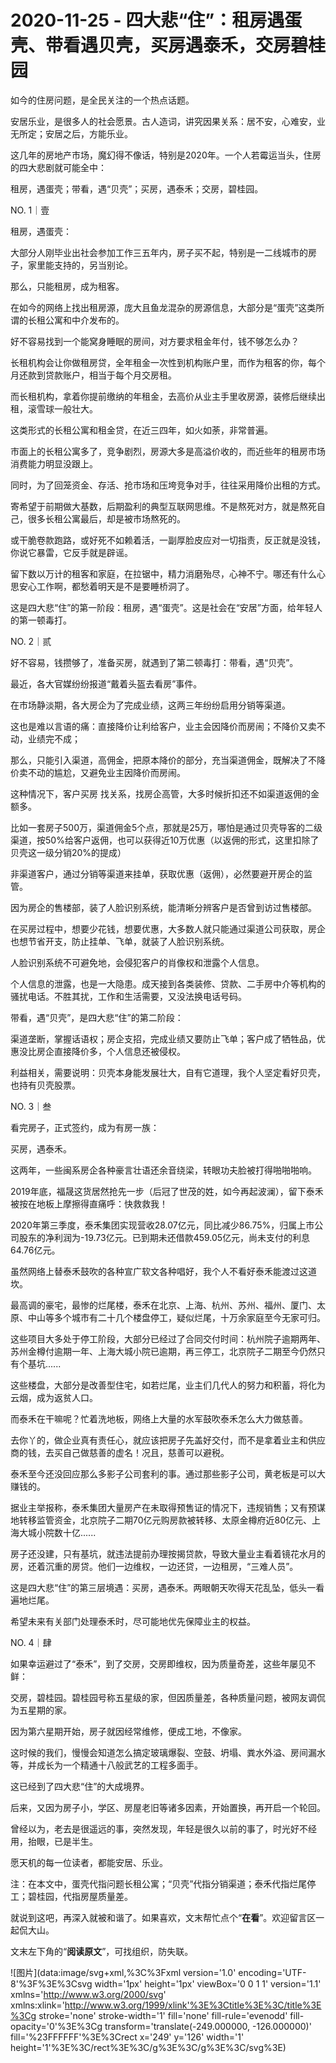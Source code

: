# 2020-11-25 - 四大悲“住”：租房遇蛋壳、带看遇贝壳，买房遇泰禾，交房碧桂园

如今的住房问题，是全民关注的一个热点话题。

安居乐业，是很多人的社会愿景。古人造词，讲究因果关系：居不安，心难安，业无所定；安居之后，方能乐业。

这几年的房地产市场，魔幻得不像话，特别是2020年。一个人若霉运当头，住房的四大悲剧就可能全中：

租房，遇蛋壳；带看，遇“贝壳”；买房，遇泰禾；交房，碧桂园。

NO. 1｜壹

租房，遇蛋壳：

大部分人刚毕业出社会参加工作三五年内，房子买不起，特别是一二线城市的房子，家里能支持的，另当别论。

那么，只能租房，成为租客。

在如今的网络上找出租房源，庞大且鱼龙混杂的房源信息，大部分是“蛋壳”这类所谓的长租公寓和中介发布的。

好不容易找到一个能窝身睡眠的房间，对方要求租金年付，钱不够怎么办？

长租机构会让你做租房贷，全年租金一次性到机构账户里，而作为租客的你，每个月还款到贷款账户，相当于每个月交房租。

而长租机构，拿着你提前缴纳的年租金，去高价从业主手里收房源，装修后继续出租，滚雪球一般壮大。

这类形式的长租公寓和租金贷，在近三四年，如火如荼，非常普遍。

市面上的长租公寓多了，竞争剧烈，房源大多是高溢价收的，而近些年的租房市场消费能力明显没跟上。

同时，为了回笼资金、存活、抢市场和压垮竞争对手，往往采用降价出租的方式。

寄希望于前期做大基数，后期盈利的典型互联网思维。不是熬死对方，就是熬死自己，很多长租公寓最后，却是被市场熬死的。

或干脆卷款跑路，或好死不如赖着活，一副厚脸皮应对一切指责，反正就是没钱，你说它暴雷，它反手就是辟谣。

留下数以万计的租客和家庭，在拉锯中，精力消磨殆尽，心神不宁。哪还有什么心思安心工作啊，都愁着明天是不是要睡桥洞了。

这是四大悲“住”的第一阶段：租房，遇“蛋壳”。这是社会在“安居”方面，给年轻人的第一顿毒打。

NO. 2｜贰

好不容易，钱攒够了，准备买房，就遇到了第二顿毒打：带看，遇“贝壳”。

最近，各大官媒纷纷报道“戴着头盔去看房”事件。

在市场静淡期，各大房企为了完成业绩，这两三年纷纷启用分销等渠道。

这也是难以言语的痛：直接降价让利给客户，业主会因降价而房闹；不降价又卖不动，业绩完不成；

那么，只能引入渠道，高佣金，把原本降价的部分，充当渠道佣金，既解决了不降价卖不动的尴尬，又避免业主因降价而房闹。

这种情况下，客户买房 找关系，找房企高管，大多时候折扣还不如渠道返佣的金额多。

比如一套房子500万，渠道佣金5个点，那就是25万，哪怕是通过贝壳导客的二级渠道，按50%给客户返佣，也可以获得近10万优惠（以返佣的形式，这里扣除了贝壳这一级分销20%的提成）

非渠道客户，通过分销等渠道来挂单，获取优惠（返佣），必然要避开房企的监管。

因为房企的售楼部，装了人脸识别系统，能清晰分辨客户是否曾到访过售楼部。

在买房过程中，想要少花钱，想要优惠，大多数人就只能通过渠道公司获取，房企也想节省开支，防止挂单、飞单，就装了人脸识别系统。

人脸识别系统不可避免地，会侵犯客户的肖像权和泄露个人信息。

个人信息的泄露，也是一大隐患。成天接到各类装修、贷款、二手房中介等机构的骚扰电话。不胜其扰，工作和生活需要，又没法换电话号码。

带看，遇“贝壳”，是四大悲“住”的第二阶段：

渠道垄断，掌握话语权；房企支招，完成业绩又要防止飞单；客户成了牺牲品，优惠没比房企直接降价多，个人信息还被侵权。

利益相关，需要说明：贝壳本身能发展壮大，自有它道理，我个人坚定看好贝壳，也持有贝壳股票。

NO. 3｜叁

看完房子，正式签约，成为有房一族：

买房，遇泰禾。

这两年，一些闽系房企各种豪言壮语还余音绕梁，转眼功夫脸被打得啪啪啪响。

2019年底，福晟这货居然抢先一步（后冠了世茂的姓，如今再起波澜），留下泰禾被按在地板上摩擦得直痛呼：快救救我！

2020年第三季度，泰禾集团实现营收28.07亿元，同比减少86.75%，归属上市公司股东的净利润为-19.73亿元。已到期未还借款459.05亿元，尚未支付的利息64.76亿元。

虽然网络上替泰禾鼓吹的各种宣广软文各种唱好，我个人不看好泰禾能渡过这道坎。

最高调的豪宅，最惨的烂尾楼，泰禾在北京、上海、杭州、苏州、福州、厦门、太原、中山等多个城市有二十几个楼盘停工，疑似烂尾，十万余家庭至今无家可归。

这些项目大多处于停工阶段，大部分已经过了合同交付时间：杭州院子逾期两年、苏州金樽付逾期一年、上海大城小院已逾期，再三停工，北京院子二期至今仍然只有个基坑......

这些楼盘，大部分是改善型住宅，如若烂尾，业主们几代人的努力和积蓄，将化为云烟，成为返贫人口。

而泰禾在干嘛呢？忙着洗地板，网络上大量的水军鼓吹泰禾怎么大力做慈善。

去你丫的，做企业真有责任心，就应该把房子先盖好交付，而不是拿着业主和供应商的钱，去买自己做慈善的虚名！况且，慈善可以避税。

泰禾至今还没回应那么多影子公司套利的事。通过那些影子公司，黄老板是可以大赚钱的。

据业主举报称，泰禾集团大量房产在未取得预售证的情况下，违规销售；又有预谋地转移监管资金，北京院子二期70亿元购房款被转移、太原金樽府近80亿元、上海大城小院数十亿......

房子还没建，只有基坑，就违法提前办理按揭贷款，导致大量业主看着镜花水月的房，还着沉重的房贷。他们一边维权，一边还贷，一边租房，“三难人员”。

这是四大悲“住”的第三层境遇：买房，遇泰禾。两眼朝天吹得天花乱坠，低头一看遍地烂尾。

希望未来有关部门处理泰禾时，尽可能地优先保障业主的权益。

NO. 4｜肆

如果幸运避过了“泰禾”，到了交房，交房即维权，因为质量奇差，这些年屡见不鲜：

交房，碧桂园。碧桂园号称五星级的家，但因质量差，各种质量问题，被网友调侃为五星期的家。

因为第六星期开始，房子就因经常维修，便成工地，不像家。

这时候的我们，慢慢会知道怎么搞定玻璃爆裂、空鼓、坍塌、粪水外溢、房间漏水等，并成长为一个精通十八般武艺的工程多面手。

这已经到了四大悲“住”的大成境界。

后来，又因为房子小，学区、房屋老旧等诸多因素，开始置换，再开启一个轮回。

曾经以为，老去是很遥远的事，突然发现，年轻是很久以前的事了，时光好不经用，抬眼，已是半生。

愿天机的每一位读者，都能安居、乐业。

注：在本文中，蛋壳代指问题长租公寓；“贝壳”代指分销渠道；泰禾代指烂尾停工；碧桂园，代指房屋质量差。

就说到这吧，再深入就被和谐了。如果喜欢，文末帮忙点个“**在看**”。欢迎留言区一起侃大山。

文末左下角的“**阅读原文**”，可找组织，防失联。

![图片](data:image/svg+xml,%3C%3Fxml version='1.0' encoding='UTF-8'%3F%3E%3Csvg width='1px' height='1px' viewBox='0 0 1 1' version='1.1' xmlns='http://www.w3.org/2000/svg' xmlns:xlink='http://www.w3.org/1999/xlink'%3E%3Ctitle%3E%3C/title%3E%3Cg stroke='none' stroke-width='1' fill='none' fill-rule='evenodd' fill-opacity='0'%3E%3Cg transform='translate(-249.000000, -126.000000)' fill='%23FFFFFF'%3E%3Crect x='249' y='126' width='1' height='1'%3E%3C/rect%3E%3C/g%3E%3C/g%3E%3C/svg%3E)